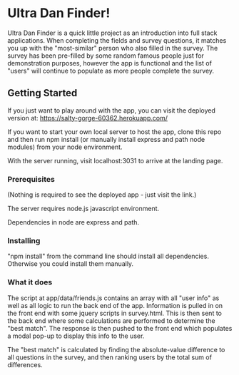 # Ultra Dan Finder!

Ultra Dan Finder is a quick little project as an introduction into full stack applications.  When completing the fields and survey questions, it matches you up with the "most-similar" person who also filled in the survey.  The survey has been pre-filled by some random famous people just for demonstration purposes, however the app is functional and the list of "users" will continue to populate as more people complete the survey.

## Getting Started

If you just want to play around with the app, you can visit the deployed version at:  https://salty-gorge-60362.herokuapp.com/

If you want to start your own local server to host the app, clone this repo and then run npm install (or manually install express and path node modules) from your node environment.

With the server running, visit localhost:3031 to arrive at the landing page.

### Prerequisites

(Nothing is required to see the deployed app - just visit the link.)

The server requires node.js javascript environment.

Dependencies in node are express and path.

### Installing

"npm install" from the command line should install all dependencies.  Otherwise you could install them manually.

### What it does

The script at app/data/friends.js contains an array with all "user info" as well as all logic to run the back end of the app.  Information is pulled in on the front end with some jquery scripts in survey.html.  This is then sent to the back end where some calculations are performed to determine the "best match".  The response is then pushed to the front end which populates a modal pop-up to display this info to the user.  

The "best match" is calculated by finding the absolute-value difference to all questions in the survey, and then ranking users by the total sum of differences.  